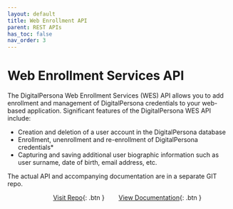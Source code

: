 ```yaml
---
layout: default
title: Web Enrollment API
parent: REST APIs
has_toc: false
nav_order: 3
---
```


# Web Enrollment Services API

The DigitalPersona Web Enrollment Services (WES) API allows you to add enrollment and management of DigitalPersona credentials to your web-based application. Significant features of the DigitalPersona WES API include:  

- Creation and deletion of a user account in the DigitalPersona database  
- Enrollment, unenrollment and re-enrollment of DigitalPersona credentials*  
- Capturing and saving additional user biographic information such as user surname, date of birth, email address, etc.  

The actual API and accompanying documentation are in a separate GIT repo.  

&nbsp; &nbsp; &nbsp; &nbsp; &nbsp; &nbsp; &nbsp; &nbsp; &nbsp; &nbsp; &nbsp; &nbsp; &nbsp; [Visit Repo](https://github.com/LenHodgeman/web-enrollment-api){: .btn }&nbsp; &nbsp; &nbsp; &nbsp; [View Documentation](https://lenhodgeman.github.io/web-enrollment-api/){: .btn }
